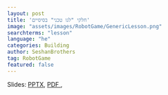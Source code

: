 ```yaml
---
layout: post
title: 'חלקי "לגו טכני" בסיסיים'
image: "assets/images/RobotGame/GenericLesson.png"
searchterms: "lesson"
language: "he"
categories: Building
author: SeshanBrothers
tag: RobotGame
featured: false
---
```


Slides: 
<a href="/he/RobotGame/files/TechnicBasics.pptx">PPTX</a>, 
<a href="/he/RobotGame/files/TechnicBasics.pdf">PDF </a>,


